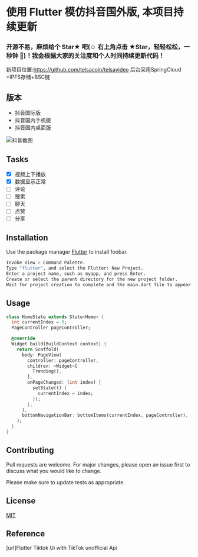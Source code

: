 # 使用 Flutter 模仿抖音国外版, 本项目持续更新

### 开源不易，麻烦给个 Star★ 吧(☺️ 右上角点击 ★Star，轻轻松松，一秒钟 🤣)！我会根据大家的关注度和个人时间持续更新代码！

新项目位置:https://github.com/telsacoin/telsavideo 后台采用SpringCloud +IPFS存储+BSC链

## 版本

- 抖音国际版
- 抖音国内手机版
- 抖音国内桌面版

![抖音截图](douyin4.gif)

## Tasks

- [x] 视频上下播放
- [x] 数据显示正常
- [ ] 评论
- [ ] 搜索
- [ ] 聊天
- [ ] 点赞
- [ ] 分享

## Installation

Use the package manager [Flutter](https://flutter.dev/) to install foobar.

```bash
Invoke View > Command Palette.
Type "flutter", and select the Flutter: New Project.
Enter a project name, such as myapp, and press Enter.
Create or select the parent directory for the new project folder.
Wait for project creation to complete and the main.dart file to appear.
```

## Usage

```dart
class HomeState extends State<Home> {
  int currentIndex = 0;
  PageController pageController;

  @override
  Widget build(BuildContext context) {
    return Scaffold(
      body: PageView(
        controller: pageController,
        children: <Widget>[
          Trending(),
        ],
        onPageChanged: (int index) {
          setState(() {
            currentIndex = index;
          });
        },
      ),
      bottomNavigationBar: bottomItems(currentIndex, pageController),
    );
  }
}
```

## Contributing

Pull requests are welcome. For major changes, please open an issue first to discuss what you would like to change.

Please make sure to update tests as appropriate.

## License

[MIT](https://choosealicense.com/licenses/mit/)

## Reference
[url]Flutter Tiktok Ui with TikTok unofficial Api
